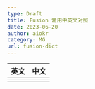 ```yaml
---
type: Draft
title: Fusion 常用中英文对照
date: 2023-06-20
author: aiokr
category: MG
url: fusion-dict
---
```


| 英文 | 中文 |
| ---- | ---- |
|      |      |

